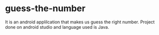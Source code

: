 # guess-the-number
It is an android applilcation that makes us guess the right number. Project done on android studio and language used is Java.
